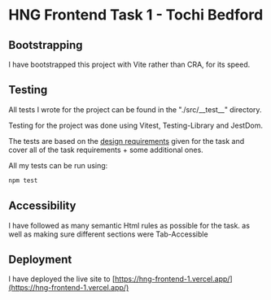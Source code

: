 # HNG Frontend Task 1 - Tochi Bedford

## Bootstrapping

I have bootstrapped this project with Vite rather than CRA, for its speed.

## Testing

All tests I wrote for the project can be found in the "./src/\_\_test\_\_" directory.

Testing for the project was done using Vitest, Testing-Library and JestDom.

The tests are based on the [design requirements](https://hng9.notion.site/Front-End-Stage-1-Task-cdaf503a796b4a5a85c5883a0a6163db) given for the task and cover all of the task requirements + some additional ones.

All my tests can be run using:

``` bash
npm test
```

## Accessibility

I have followed as many semantic Html rules as possible for the task. as well as making sure different sections were Tab-Accessible

## Deployment

I have deployed the live site to [https://hng-frontend-1.vercel.app/](https://hng-frontend-1.vercel.app/)